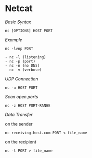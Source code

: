 # Netcat

*Basic Syntax*
```
nc [OPTIONS] HOST PORT
```

*Example*
```
nc -lvnp PORT
```
	- nc -l (listening)
	- nc -p (port)
	- nc -n (no DNS)
	- nc -v (verbose)

*UDP Connection*
```
nc -u HOST PORT
```

*Scan open ports*
```
nc -z HOST PORT-RANGE
```

*Data Transfer*

on the sender
```
nc receiving.host.com PORT < file_name
```
on the recipient
```
nc -l PORT > file_name
```
